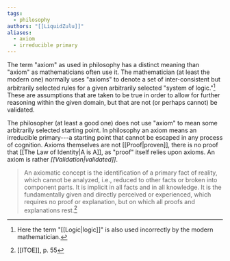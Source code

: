 ```yaml
---
tags:
  - philosophy
authors: "[[LiquidZulu]]"
aliases:
  - axiom
  - irreducible primary
---
```


The term "axiom" as used in philosophy has a distinct meaning than "axiom" as mathematicians often use it. The mathematician (at least the modern one) normally uses "axioms" to denote a set of inter-consistent but arbitrarily selected rules for a given arbitrarily selected "system of logic."[^1] These are assumptions that are taken to be true in order to allow for further reasoning within the given domain, but that are not (or perhaps cannot) be validated.

The philosopher (at least a good one) does not use "axiom" to mean some arbitrarily selected starting point. In philosophy an axiom means an irreducible primary---a starting point that cannot be escaped in any process of cognition. Axioms themselves are not [[Proof|proven]], there is no proof that [[The Law of Identity|A is A]], as "proof" itself relies upon axioms. An axiom is rather *[[Validation|validated]]*.

>An axiomatic concept is the identification of a primary fact of reality, which cannot be analyzed, i.e., reduced to other facts or broken into component parts. It is implicit in all facts and in all knowledge. It is the fundamentally given and directly perceived or experienced, which requires no proof or explanation, but on which all proofs and explanations rest.[^2]

[^1]: Here the term "[[Logic|logic]]" is also used incorrectly by the modern mathematician.
[^2]: [[ITOE]], p. 55